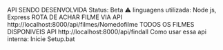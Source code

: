 API SENDO DESENVOLVIDA
Status: Beta ⚠️
linguagens utilizada: Node js, Express
ROTA DE ACHAR FILME VIA API
http://localhost:8000/api/filmes/Nomedofilme
TODOS OS FILMES DISPONIVEIS API
http://localhost:8000/api/findall
Como usar essa api interna:
Inicie Setup.bat